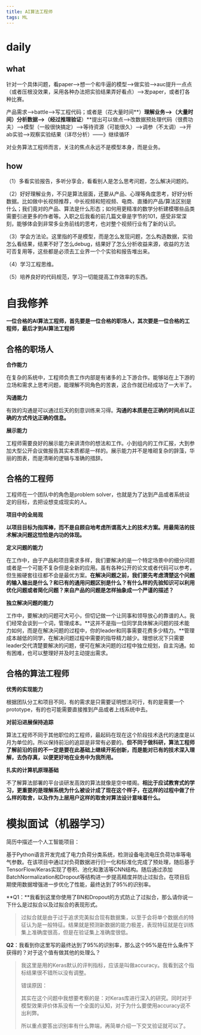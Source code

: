 ```yaml
---
title: AI算法工程师
tags: ML
---
```


# daily 

## what

针对一个具体问题，看paper—>想一个和牛逼的模型—>做实验—>auc提升一点点（或者压根没效果，采用各种办法把实验结果弄好看点）—>发paper，或者打各种比赛。

产品需求—>battle—>写工程代码；或者是（花大量时间**）**理解业务—>（大量时间）分析数据—>（经过推理验证**）**提出可以做点—>改数据预处理代码（很费功夫）—>模型（一般很快搞定）—>等待资源（可能很久）—>调参（不太调）—>开ab实验—>观察实验结果（详尽分析）——》继续循环

对业务算法工程师而言，关注的焦点永远不是模型本身，而是业务。

## how

（1）多看实验报告，多听分享会，看看别人是怎么思考问题，怎么解决问题的。

（2）好好理解业务，不只是算法层面，还要从产品、心理等角度思考，好好分析数据。比如做中长视频推荐，中长视频和短视频、电商、直播的产品/算法区别是什么；我们竟对的产品、算法是什么形态；如何用更精准的数学分析建模哪些品类需要引进更多的作者等。入职之后我看的前几篇文章是字节的101，感受非常深刻，能够体会到非常多业务前线的思考，也对整个视频行业有了新的认识。

（3）学会方法论。这里指的不是模型，而是怎么发现问题，怎么构造数据，实验怎么看结果，结果不好了怎么debug，结果好了怎么分析收益来源，收益的方法可否复用等，这些都是必须去工业界一个个实验和报告堆出来。

（4）学习工程思维。

（5）培养良好的代码规范，学习一切能提高工作效率的东西。

# 自我修养

**一位合格的AI算法工程师，首先要是一位合格的职场人，其次要是一位合格的工程师，最后才到AI算法工程师**

## **合格的职场人**

**合作能力**

在复杂的系统中，工程师负责工作内部是有诸多的上下游合作。能够站在上下游的立场和需求上思考问题，能理解不同角色的苦衷，这合作就已经成功了一大半了。

**沟通能力**

有效的沟通是可以通过后天的刻意训练来习得。**沟通的本质是在正确的时间点以正确的方式传达正确的信息。**

**展示能力**

工程师需要良好的展示能力来讲清你的想法和工作。小到组内的工作汇报，大到参加大型公开会议做报告其实本质都是一样的。展示能力并不是堆砌复杂的辞藻，华丽的图表，而是清晰的逻辑与准确的措辞。

## 合格的工程师

工程师在一个团队中的角色是problem solver，也就是为了达到产品或者系统设定的目标，去把设想变成现实的人。

**项目中的全局观**

**以项目目标为指挥棒，而不是自顾自地考虑所谓高大上的技术方案。用最简洁的技术解决问题这恰恰是内功的体现。**

**定义问题的能力**

在工作中，由于产品和项目需求多样，我们要解决的是一个特定场景中的细分问题或者是一个可能不复杂但是全新的应用。虽有各种公开的论文或者代码可以参考，但生搬硬套往往都不会是最优方案。**在解决问题之前，我们要先考虑清楚这个问题的输入输出是什么？和已有的通用问题区别是什么？有什么样的先验知识可以利用优化问题或者简化问题？来自产品的问题是怎样抽象成一个严谨的描述？**

**独立解决问题的能力**

工作中，要解决的问题可大可小，但切记做一个让同事和领导放心的靠谱的人。我们经常会谈到一个词，管理成本。**这并不是指一位同学具体解决问题的技术能力如何，而是在解决问题的过程中，你的leader和同事需要花费多少精力。**管理成本越低的同学，在解决问题过程中需要的指导精力越少。理想状况下只需要leader交代清楚要解决的问题，便可在解决问题的过程中独立规划，自主沟通。如有困难，也可以整理好并及时主动提出需求。

## 合格的算法工程师

**优秀的实现能力**

根据团队分工和项目不同，有的需求是只需要证明想法可行，有的是需要一个prototype，有的也可能需要直接推到产品或者上线系统中去。

**对前沿进展保持追踪**

算法工程师不同于其他职位的工程师，最起码在现在这个阶段技术迭代的速度是以月为单位的。所以保持前沿的追踪是非常有必要的。**但不同于做科研，算法工程师了解前沿的目的不一定是要在此基础上继续开拓创新，而是能对已有的技术深入理解，去伪存真，以便更好地在业务中为我所用。**

**扎实的计算机原理基础**

不了解算法部署的平台谈研发高效的算法就像是空中楼阁。**相比于应试教育式的学习，更重要的是理解系统为什么被设计成了现在这个样子，在这样的过程中做了什么样的取舍，以及作为上层用户这样的取舍对算法设计意味着什么。**

# 模拟面试（机器学习）

简历中描述一个人工智能项目：

基于Python语言开发完成了电力负荷分类系统，检测设备电流电压负荷功率等电气参数。在该项目中通过对负荷数据进行归一化和标准化完成了预处理，随后基于TensorFlow/Keras实现了卷积、池化和激活等CNN结构。随后通过添加BatchNormalization和Dropout等结构进一步提高精度并防止过拟合。在项目后期使用数据增强进一步优化了性能，最终达到了95%的识别率。

**Q1：**我看到这里你使用了BN和Dropout的方式防止了过拟合，那么请你说一下什么是过拟合以及过拟合的表现形式。

> 过拟合就是由于过于追求完美拟合现有数据集，以至于会将单个数据点的特征认为是一般特征。结果就是预测新数据的能力极差，表现特征就是在训练集上准确度很高，但是在验证集上准确度很低。

**Q2**：我看到你这里写的最终达到了95%的识别率，那么这个95%是在什么条件下获得的？对于这个值有做其他的处理么？

> 我这里是用的Keras默认的评判指标，应该是叫做accuracy。我看到这个指标结果很不错所以没有调整。
>
> 错误原因：
>
> 其实在这个问题中我想要考察的是：对Keras库进行深入的研究。同时对于模型效果评价体系没有一个全面的认知，对于为什么要使用accuracy说不出利弊。
>
> 所以重点要答出识别率有什么弊端，再简单介绍一下交叉验证就可以了。